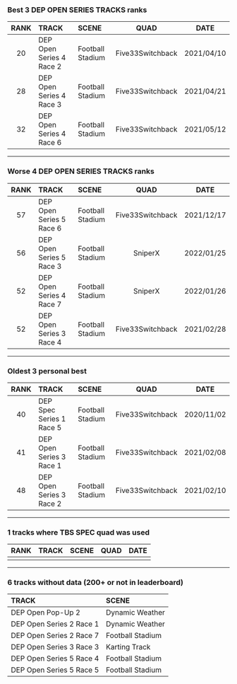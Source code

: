### Best 3 DEP OPEN SERIES TRACKS ranks
|RANK|TRACK|SCENE|QUAD|DATE|
|:---:|:---|:---|:---:|:---:|
|20|DEP Open Series 4 Race 2|Football Stadium|Five33Switchback|2021/04/10|
|28|DEP Open Series 4 Race 3|Football Stadium|Five33Switchback|2021/04/21|
|32|DEP Open Series 4 Race 6|Football Stadium|Five33Switchback|2021/05/12|
---
### Worse 4 DEP OPEN SERIES TRACKS ranks
|RANK|TRACK|SCENE|QUAD|DATE|
|:---:|:---|:---|:---:|:---:|
|57|DEP Open Series 5 Race 6|Football Stadium|Five33Switchback|2021/12/17|
|56|DEP Open Series 5 Race 3|Football Stadium|SniperX|2022/01/25|
|52|DEP Open Series 4 Race 7|Football Stadium|SniperX|2022/01/26|
|52|DEP Open Series 3 Race 4|Football Stadium|Five33Switchback|2021/02/28|
---
### Oldest 3 personal best
|RANK|TRACK|SCENE|QUAD|DATE|
|:---:|:---|:---|:---:|:---:|
|40|DEP Spec Series 1 Race 5|Football Stadium|Five33Switchback|2020/11/02|
|41|DEP Open Series 3 Race 1|Football Stadium|Five33Switchback|2021/02/08|
|48|DEP Open Series 3 Race 2|Football Stadium|Five33Switchback|2021/02/10|
---
### 1 tracks where TBS SPEC quad was used
|RANK|TRACK|SCENE|QUAD|DATE|
|:---:|:---|:---|:---:|:---:|
||||||
---
### 6 tracks without data (200+ or not in leaderboard)
|TRACK|SCENE|
|:---|:---|
|DEP Open Pop-Up 2|Dynamic Weather|
|DEP Open Series 2 Race 1|Dynamic Weather|
|DEP Open Series 2 Race 7|Football Stadium|
|DEP Open Series 3 Race 3|Karting Track|
|DEP Open Series 5 Race 4|Football Stadium|
|DEP Open Series 5 Race 5|Football Stadium|
